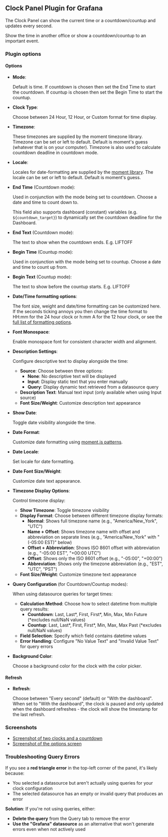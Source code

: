 ## Clock Panel Plugin for Grafana

The Clock Panel can show the current time or a countdown/countup and updates every second.

Show the time in another office or show a countdown/countup to an important event.

### Plugin options

#### Options

- **Mode**:

  Default is time.
  If countdown is chosen then set the End Time to start the countdown.
  If countup is chosen then set the Begin Time to start the countup.

- **Clock Type**:

  Choose between 24 Hour, 12 Hour, or Custom format for time display.

- **Timezone**:

  These timezones are supplied by the moment timezone library. Timezone can be set or left to default. Default is moment's guess (whatever that is on your computer). Timezone is also used to calculate countdown deadline in countdown mode.

- **Locale**:

  Locales for date-formatting are supplied by the [moment library](https://momentjscom.readthedocs.io/en/latest/moment/01-parsing/00-intro/). The locale can be set or left to default. Default is moment's guess.

- **End Time** (Countdown mode):

  Used in conjunction with the mode being set to countdown. Choose a date and time to count down to.

  This field also supports dashboard (constant) variables (e.g. `${countdown_target}`) to dynamically set the countdown deadline for the Dashboard.

- **End Text** (Countdown mode):

  The text to show when the countdown ends. E.g. LIFTOFF

- **Begin Time** (Countup mode):

  Used in conjunction with the mode being set to countup. Choose a date and time to count up from.

- **Begin Text** (Countup mode):

  The text to show before the countup starts. E.g. LIFTOFF

- **Date/Time formatting options**:

  The font size, weight and date/time formatting can be customized here. If the seconds ticking annoys you then change the time format to HH:mm for the 24 hour clock or h:mm A for the 12 hour clock, or see the [full list of formatting options](https://momentjscom.readthedocs.io/en/latest/moment/04-displaying/01-format/).

- **Font Monospace**:

  Enable monospace font for consistent character width and alignment.

- **Description Settings**:

  Configure descriptive text to display alongside the time:
  - **Source**: Choose between three options:
    - **None**: No descriptive text will be displayed
    - **Input**: Display static text that you enter manually
    - **Query**: Display dynamic text retrieved from a datasource query
  - **Description Text**: Manual text input (only available when using Input source)
  - **Font Size/Weight**: Customize description text appearance

- **Show Date**:

  Toggle date visibility alongside the time.

- **Date Format**:

  Customize date formatting using [moment.js patterns](https://momentjscom.readthedocs.io/en/latest/moment/04-displaying/01-format/).

- **Date Locale**:

  Set locale for date formatting.

- **Date Font Size/Weight**:

  Customize date text appearance.

- **Timezone Display Options**:

  Control timezone display:
  - **Show Timezone**: Toggle timezone visibility
  - **Display Format**: Choose between different timezone display formats:
    - **Normal**: Shows full timezone name (e.g., "America/New_York", "UTC")
    - **Name + Offset**: Shows timezone name with offset and abbreviation on separate lines (e.g., "America/New_York" with "(-05:00 EST)" below)
    - **Offset + Abbreviation**: Shows ISO 8601 offset with abbreviation (e.g., "-05:00 EST", "+00:00 UTC")
    - **Offset**: Shows only the ISO 8601 offset (e.g., "-05:00", "+00:00")
    - **Abbreviation**: Shows only the timezone abbreviation (e.g., "EST", "UTC", "PST")
  - **Font Size/Weight**: Customize timezone text appearance

- **Query Configuration** (for Countdown/Countup modes):

  When using datasource queries for target times:
  - **Calculation Method**: Choose how to select datetime from multiple query results:
    - **Countdown**: Last, Last*, First, First*, Min, Max, Min Future (*excludes null/NaN values)
    - **Countup**: Last, Last*, First, First*, Min, Max, Max Past (*excludes null/NaN values)
  - **Field Selection**: Specify which field contains datetime values
  - **Error Handling**: Configure "No Value Text" and "Invalid Value Text" for query errors

- **Background Color**:

  Choose a background color for the clock with the color picker.

#### Refresh

- **Refresh**:

  Choose between "Every second" (default) or "With the dashboard". When set to "With the dashboard", the clock is paused and only updated when the dashboard refreshes - the clock will show the timestamp for the last refresh.

### Screenshots

- [Screenshot of two clocks and a countdown](https://raw.githubusercontent.com/grafana/clock-panel/06ecf59c191db642127c6153bc3145e93a1df1f8/src/img/screenshot-clocks.png)
- [Screenshot of the options screen](https://raw.githubusercontent.com/grafana/clock-panel/06ecf59c191db642127c6153bc3145e93a1df1f8/src/img/screenshot-clock-options.png)

### Troubleshooting Query Errors

If you see a **red triangle error** in the top-left corner of the panel, it's likely because:

- You selected a datasource but aren't actually using queries for your clock configuration
- The selected datasource has an empty or invalid query that produces an error

**Solution**: If you're not using queries, either:
- **Delete the query** from the Query tab to remove the error
- **Use the "Grafana" datasource** as an alternative that won't generate errors even when not actively used 
